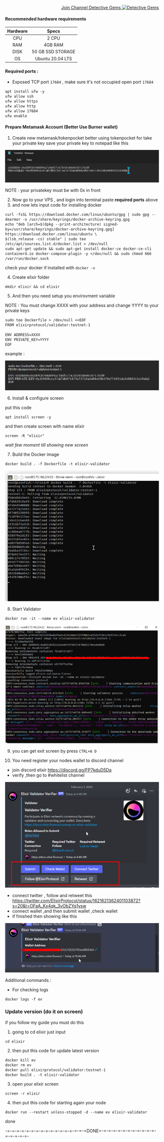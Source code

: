 <p align="right">
<html>
   <body>
      <a href="https://t.me/detective_gems/">
         Join Channel Detective Gems  <img alt="Detective Gems"src="https://user-images.githubusercontent.com/48665887/191190210-b1c14331-4bd5-45ae-a271-e4f967ad7e45.png"
         width="20" height="20">
      </a>
   </body>
</html>
</p>

#### Recommended hardware requirements

| Hardware |       Specs       |
| :------: | :---------------: |
|   CPU    |       2 CPU       |
|   RAM    |      4GB RAM      |
|   DISK   | 50 GB SSD STORAGE |
|    OS    | Ubuntu 20.04 LTS  |

#### Required ports :

- Exposed TCP port `17684` , make sure it's not occupied
  open port `17684`

```
apt install ufw -y
ufw allow ssh
ufw allow https
ufw allow http
ufw allow 17684
ufw enable
```

#### Prepare Metamask Account (Better Use Burner wallet)

1. Create new metamask/tokenpocket
   better using tokenpocket for take your private key
   save your private key to notepad like this

![img](image/Screenshot_1.png)

NOTE : your privatekey must be with 0x in front

2. Now go to your VPS , and login into terminal paste **required ports** above
3. and now lets input code for installing docker

```
curl -fsSL https://download.docker.com/linux/ubuntu/gpg | sudo gpg --dearmor -o /usr/share/keyrings/docker-archive-keyring.gpg
echo "deb [arch=$(dpkg --print-architecture) signed-by=/usr/share/keyrings/docker-archive-keyring.gpg] https://download.docker.com/linux/ubuntu \
$(lsb_release -cs) stable" | sudo tee /etc/apt/sources.list.d/docker.list > /dev/null
sudo apt-get update && sudo apt-get install docker-ce docker-ce-cli containerd.io docker-compose-plugin -y </dev/null && sudo chmod 666 /var/run/docker.sock
```

check your docker if installed with `docker -v`

4. Create elixir folder

```
mkdir elixir && cd elixir
```

5. And then you need setup you envirovment variable

NOTE :
You must change XXXX with your address
and change YYYY to your private keys

```
sudo tee Dockerfile > /dev/null <<EOF
FROM elixirprotocol/validator:testnet-1

ENV ADDRESS=XXXX
ENV PRIVATE_KEY=YYYY
EOF
```

example :

![img](./image/Screenshot_2.png)

6. Install & configure screen

put this code

```
apt install screen -y
```

and then create screen with name elixir

```
screen -R "elixir"
```

_wait few moment till showing new screen_

7. Build the Docker image

```
docker build . -f Dockerfile -t elixir-validator
```

![img](./image/photo_2023-02-07_11-23-28.jpg)

8. Start Validator

```
docker run -it --name ev elixir-validator
```

![img](image/photo_2023-02-07_11-24-11.jpg)

9. you can get exit screen by press `CTRL+A D`

10. You need register your nodes wallet to discord channel

- join discord elixir https://discord.gg/FP7kduD5Da
- verify ,then go to #whitelist channel

![img](image/Screenshot_3.png)

- connect twitter , follow and retweet this https://twitter.com/ElixirProtocol/status/1621621362401103872?s=20&t=OFaA_Kx4qk_3vObZYq1ysw
- connect wallet ,and then submit wallet ,check wallet
- if finished then showing like this

![img](image/Screenshot_4.png)

Additional commands :

- For checking logs

```
docker logs -f ev
```

### Update version (do it on screen)

if you follow my guide you must do this

1. going to cd elixir just input

```
cd elixir
```

2. then put this code for update latest version

```
docker kill ev
docker rm ev
docker pull elixirprotocol/validator:testnet-1
docker build . -t elixir-validator
```

3. open your elixir screen

```
screen -r elixir
```

4. then put this code for starting again your node

```
docker run --restart unless-stopped -d --name ev elixir-validator
```

done

-=-=-=-=-=-=-=-=-=-=-=-=-=-=-=-=-=DONE=-=-=-=-=-=-=-=-=-=-=-=-=-=-=-=-=-
